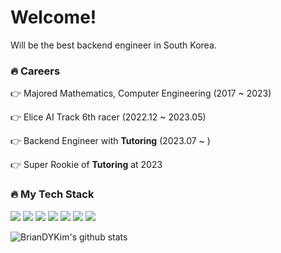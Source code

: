 # Welcome!
Will be the best backend engineer in South Korea.

### 🔥 Careers

👉 Majored Mathematics, Computer Engineering (2017 ~ 2023)

👉 Elice AI Track 6th racer (2022.12 ~ 2023.05)

👉 Backend Engineer with **Tutoring** (2023.07 ~ )

👉 Super Rookie of **Tutoring** at 2023

### 🔥 My Tech Stack

<img src="https://img.shields.io/badge/java-007396?style=for-the-badge&logo=java&logoColor=white"> <img src="https://img.shields.io/badge/Kotlin-7F52FF?style=for-the-badge&logo=Kotlin&logoColor=black"> <img src="https://img.shields.io/badge/Spring Boot-6DB33F?style=for-the-badge&logo=Spring Boot&logoColor=black"> <img src="https://img.shields.io/badge/NestJS-E0234E?style=for-the-badge&logo=NestJS&logoColor=black"> <img src="https://img.shields.io/badge/AWS-FFB71B?style=for-the-badge&logo=Amazon AWS&logoColor=black"> <img src="https://img.shields.io/badge/GRPC-00ADD8?style=for-the-badge&logo=&logoColor=black"> <img src="https://img.shields.io/badge/Jenkins-D24939?style=for-the-badge&logo=Jenkins&logoColor=black">  

![BrianDYKim's github stats](https://github-readme-stats.vercel.app/api?username=BrianDYKim&show_icons=true)
